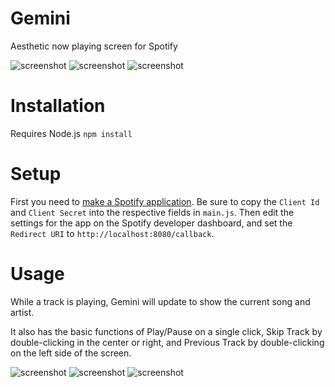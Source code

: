 # Gemini
Aesthetic now playing screen for Spotify

![screenshot](https://i.imgur.com/NSturBc.png)
![screenshot](https://i.imgur.com/F1Idw41.png)
![screenshot](https://i.imgur.com/tkMjXyq.png)

# Installation
Requires Node.js
`npm install`

# Setup
First you need to [make a Spotify application](https://developer.spotify.com/dashboard/applications). Be sure to copy the `Client Id` and `Client Secret` into the respective fields in `main.js`.
Then edit the settings for the app on the Spotify developer dashboard, and set the `Redirect URI` to `http://localhost:8080/callback`.

# Usage
While a track is playing, Gemini will update to show the current song and artist. 

It also has the basic functions of Play/Pause on a single click, Skip Track by double-clicking in the center or right, and Previous Track by double-clicking on the left side of the screen.

![screenshot](https://i.imgur.com/Edl9qr6.png)
![screenshot](https://i.imgur.com/7hNEnM1.png)
![screenshot](https://i.imgur.com/HnpdBnp.png)
